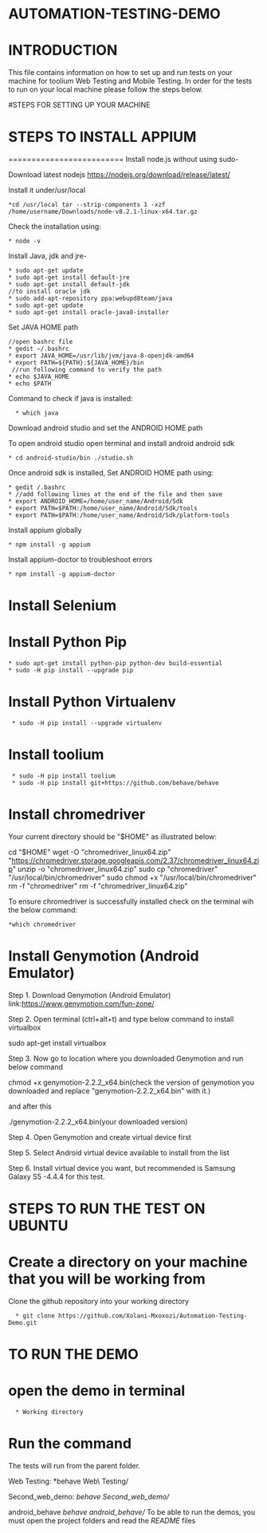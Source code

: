 # AUTOMATION-TESTING-DEMO

# INTRODUCTION

This file contains information on how to set up and run tests on your machine
for toolium Web Testing and Mobile Testing.
In order for the tests to run on your local machine please follow the steps below.

#STEPS FOR SETTING UP YOUR MACHINE

# STEPS TO INSTALL APPIUM
=========================
 Install node.js without using sudo-

Download latest nodejs https://nodejs.org/download/release/latest/

Install it under/usr/local

    *cd /usr/local tar --strip-components 1 -xzf /home/username/Downloads/node-v8.2.1-linux-x64.tar.gz

    
Check the installation using:

    * node -v

Install Java, jdk and jre-

    * sudo apt-get update
    * sudo apt-get install default-jre
    * sudo apt-get install default-jdk
    //to install oracle jdk
    * sudo add-apt-repository ppa:webupd8team/java
    * sudo apt-get update
    * sudo apt-get install oracle-java8-installer

 Set JAVA HOME path
 
    //open bashrc file 
    * gedit ~/.bashrc
    * export JAVA_HOME=/usr/lib/jvm/java-8-openjdk-amd64
    * export PATH=${PATH}:${JAVA_HOME}/bin
     //run following command to verify the path
    * echo $JAVA_HOME
    * echo $PATH
 Command to check if java is installed:

 	  * which java 

 Download android studio and set the ANDROID HOME path
 
 To open android studio open terminal and install android android sdk
 
    * cd android-studio/bin ./studio.sh
   
  Once android sdk is installed, Set ANDROID HOME path using:
     
    * gedit /.bashrc
    * //add following lines at the end of the file and then save
    * export ANDROID_HOME=/home/user_name/Android/Sdk
    * export PATH=$PATH:/home/user_name/Android/Sdk/tools
    * export PATH=$PATH:/home/user_name/Android/Sdk/platform-tools
  
 Install appium globally
 
    * npm install -g appium
     
 Install appium-doctor to troubleshoot errors
 
    * npm install -g appium-doctor
 

# Install Selenium   

# Install Python Pip


    * sudo apt-get install python-pip python-dev build-essential
    * sudo -H pip install --upgrade pip

# Install Python  Virtualenv

     * sudo -H pip install --upgrade virtualenv

# Install toolium

     * sudo -H pip install toolium
     * sudo -H pip install git+https://github.com/behave/behave


# Install chromedriver 

Your current directory should be "$HOME" as illustrated below:

cd "$HOME"
wget -O "chromedriver_linux64.zip" "https://chromedriver.storage.googleapis.com/2.37/chromedriver_linux64.zip"
unzip -o "chromedriver_linux64.zip"
sudo cp "chromedriver" "/usr/local/bin/chromedriver"
sudo chmod +x "/usr/local/bin/chromedriver"
rm -f "chromedriver"
rm -f "chromedriver_linux64.zip"

To ensure chromedriver is successfully installed check on the terminal wih the below command:

    *which chromedriver


# Install Genymotion (Android Emulator)
   
Step 1. Download Genymotion (Android Emulator) link:https://www.genymotion.com/fun-zone/

Step 2. Open terminal (ctrl+alt+t) and type below command to install virtualbox 

sudo apt-get install virtualbox

Step 3. Now go to location where you downloaded Genymotion and run below command

chmod +x genymotion-2.2.2_x64.bin(check the version of genymotion you downloaded and replace 
"genymotion-2.2.2_x64.bin" with it.)

and after this

./genymotion-2.2.2_x64.bin(your downloaded version)

Step 4. Open Genymotion and create virtual device first

Step 5. Select Android virtual device available to install from the list

Step 6. Install virtual device you want, but recommended is Samsung Galaxy S5 -4.4.4 for this test.


STEPS TO RUN THE TEST ON UBUNTU
================================

# Create a directory on your machine that you will be working from

Clone the github repository into your working directory

      * git clone https://github.com/Xolani-Mxoxozi/Automation-Testing-Demo.git

TO RUN THE DEMO
================

# open the demo in terminal

      * Working directory

# Run the command

The tests will run from the parent folder.

Web Testing:
      *behave Web\ Testing/

Second_web_demo:
      *behave Second_web_demo/*

android_behave
      *behave android_behave/*
To be able to run the demos, you must open the project folders and read the *README* files 
